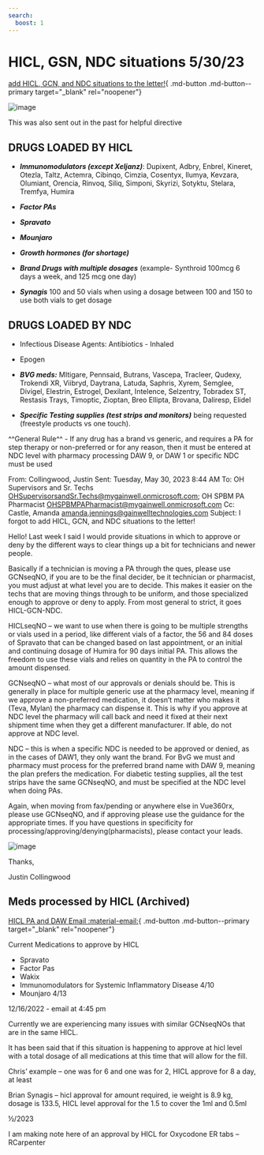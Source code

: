 ```yaml
---
search:
  boost: 1
---
```


# HICL, GSN, NDC situations 5/30/23

[add HICL, GCN, and NDC situations to the letter!](https://mygainwell-my.sharepoint.com/:u:/r/personal/christopher_nguyen_gainwelltechnologies_com/Documents/Evergreen/Emails/RE_%20I%20forgot%20to%20add%20HICL_%20GCN_%20and%20NDC%20situations%20to%20the%20letter!.msg?csf=1&web=1&e=zazAvw){ .md-button .md-button--primary target="_blank" rel="noopener"}

![image](https://github.com/gainwell-ohio/spbm/assets/122046056/5bbfb441-ceb4-4e33-a728-90accba680e6)


This was also sent out in the past for helpful directive

## DRUGS LOADED BY HICL 

- ***Immunomodulators (except Xeljanz)***: Dupixent, Adbry, Enbrel, Kineret, Otezla, Taltz, Actemra, 
Cibinqo,
Cimzia, 
Cosentyx, 
Ilumya, 
Kevzara, 
Olumiant, 
Orencia, 
Rinvoq, 
Siliq, 
Simponi, 
Skyrizi, 
Sotyktu, 
Stelara, 
Tremfya, 
Humira

- ***Factor PAs*** 
- ***Spravato***
- ***Mounjaro***
- ***Growth hormones (for shortage)***
- ***Brand Drugs with multiple dosages*** (example- Synthroid 100mcg 6 days a week, and 125 mcg one day)
- ***Synagis*** 100 and 50 vials when using a dosage between 100 and 150 to use both vials to get dosage 
 
 
## DRUGS LOADED BY NDC 

- Infectious Disease Agents: Antibiotics - Inhaled 
- Epogen 
- ***BVG meds:*** MItigare, Pennsaid, 
Butrans, 
Vascepa, 
Tracleer, 
Qudexy, 
Trokendi XR, 
Viibryd, 
Daytrana, 
Latuda, 
Saphris, 
Xyrem, 
Semglee, 
Divigel, 
Elestrin, 
Estrogel, 
Dexilant, 
Intelence, 
Selzentry, 
Tobradex ST, 
Restasis Trays, 
Timoptic, 
Zioptan, 
Breo Ellipta, 
Brovana, 
Daliresp, 
Elidel

- ***Specific Testing supplies (test strips and monitors)*** being requested (freestyle products vs one touch). 

^^General Rule^^ - If any drug has a brand vs generic, and requires a PA for step therapy or non-preferred or for any reason, then it must be entered at NDC level with pharmacy processing DAW 9, or DAW 1 or specific NDC must be used 

From: Collingwood, Justin 
Sent: Tuesday, May 30, 2023 8:44 AM
To: OH Supervisors and Sr. Techs <OHSupervisorsandSr.Techs@mygainwell.onmicrosoft.com>; OH SPBM PA Pharmacist <OHSPBMPAPharmacist@mygainwell.onmicrosoft.com>
Cc: Castle, Amanda <amanda.jennings@gainwelltechnologies.com>
Subject: I forgot to add HICL, GCN, and NDC situations to the letter!

Hello!
Last week I said I would provide situations in which to approve or deny by the different ways to clear things up a bit for technicians and newer people. 

Basically if a technician is moving a PA through the ques, please use GCNseqNO, if you are to be the final decider, be it technician or pharmacist, you must adjust at what level you are to decide. This makes it easier on the techs that are moving things through to be uniform, and those specialized enough to approve or deny to apply.
From most general to strict, it goes HICL-GCN-NDC.

HICLseqNO – we want to use when there is going to be multiple strengths or vials used in a period, like different vials of a factor, the 56 and 84 doses of Spravato that can be changed based on last appointment, or an initial and continuing dosage of Humira for 90 days initial PA. This allows the freedom to use these vials and relies on quantity in the PA to control the amount dispensed. 

GCNseqNO – what most of our approvals or denials should be. This is generally in place for multiple generic use at the pharmacy level, meaning if we approve a non-preferred medication, it doesn’t matter who makes it (Teva, Mylan) the pharmacy can dispense it. This is why if you approve at NDC level the pharmacy will call back and need it fixed at their next shipment time when they get a different manufacturer. If able, do not approve at NDC level.

NDC – this is when a specific NDC is needed to be approved or denied, as in the cases of DAW1, they only want the brand. For BvG we must and pharmacy must process for the preferred brand name with DAW 9, meaning the plan prefers the medication. For diabetic testing supplies, all the test strips have the same GCNseqNO, and must be specified at the NDC level when doing PAs.

Again, when moving from fax/pending or anywhere else in Vue360rx, please use GCNseqNO, and if approving please use the guidance for the appropriate times. If you have questions in specificity for processing/approving/denying(pharmacists), please contact your leads.


![image](https://github.com/gainwell-ohio/spbm/assets/122046056/56bf73e1-b7b3-470f-bceb-574eabf72aea)

 

Thanks,

Justin Collingwood


## Meds processed by HICL (Archived)

[HICL PA and DAW Email :material-email:](https://mygainwell-my.sharepoint.com/:u:/r/personal/christopher_nguyen_gainwelltechnologies_com/Documents/Evergreen/Emails/FW_%20HICL%20PA%20processing%20DAW_%20correct%20procedure_.msg?csf=1&web=1&e=KgNtnn){ .md-button .md-button--primary target="_blank" rel="noopener"}

Current Medications to approve by HICL

- Spravato
- Factor Pas
- Wakix
- Immunomodulators for Systemic Inflammatory Disease 4/10
- Mounjaro 4/13

12/16/2022 - email at 4:45 pm	

Currently we are experiencing many issues with similar GCNseqNOs that are in the same HICL.

It has been said that if this situation is happening to approve at hicl level with a total dosage of all medications at this time that will allow for the fill.

Chris’ example – one was for 6 and one was for 2, HICL approve for 8 a day, at least

Brian Synagis – hicl approval for amount required, ie weight is 8.9 kg, dosage is 133.5, HICL level approval for the 1.5 to cover the 1ml and 0.5ml


½/2023

I am making note here of an approval by HICL for Oxycodone ER tabs – RCarpenter 
